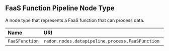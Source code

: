## FaaS Function Pipeline Node Type

A node type that represents a FaaS function that can process data.

| Name | URI | Version | Derived From |
|:---- |:--- |:------- |:------------ |
| `FaaSFunction` | `radon.nodes.datapipeline.process.FaaSFunction` | 1.0.0 | `radon.nodes.datapipeline.process.RemoteAction` |
